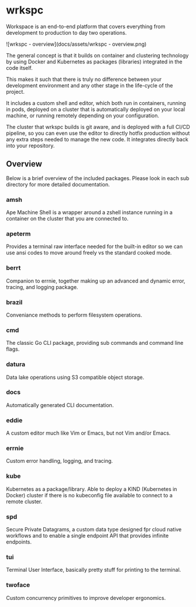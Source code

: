 # wrkspc

Workspace is an end-to-end platform that covers everything from development to production to day two operations.

![wrkspc - overview](docs/assets/wrkspc - overview.png)

The general concept is that it builds on container and clustering technology by using Docker and Kubernetes as packages (libraries) integrated in the code itself.

This makes it such that there is truly no difference between your development environment and any other stage in the life-cycle of the project.

It includes a custom shell and editor, which both run in containers, running in pods, deployed on a cluster that is automatically deployed on your local machine, or running remotely depending on your configuration.

The cluster that wrkspc builds is git aware, and is deployed with a full CI/CD pipeline, so you can even use the editor to directly hotfix production without any extra steps needed to manage the new code. It integrates directly back into your repository.

## Overview

Below is a brief overview of the included packages. Please look in each sub directory for more detailed documentation.

### amsh

Ape Machine Shell is a wrapper around a zshell instance running in a container on the cluster that you are connected to.

### apeterm

Provides a terminal raw interface needed for the built-in editor so we can use ansi codes to move around freely vs the standard cooked mode.

### berrt

Companion to errnie, together making up an advanced and dynamic error, tracing, and logging package.

### brazil

Conveniance methods to perform filesystem operations.

### cmd

The classic Go CLI package, providing sub commands and command line flags.

### datura

Data lake operations using S3 compatible object storage.

### docs

Automatically generated CLI documentation.

### eddie

A custom editor much like Vim or Emacs, but not Vim and/or Emacs.

### errnie

Custom error handling, logging, and tracing.

### kube

Kubernetes as a package/library. Able to deploy a KIND (Kubernetes in Docker) cluster if there is no kubeconfig file available to connect to a remote cluster.

### spd

Secure Private Datagrams, a custom data type designed fpr cloud native workflows and to enable a single endpoint API that provides infinite endpoints.

### tui

Terminal User Interface, basically pretty stuff for printing to the terminal.

### twoface

Custom concurrency primitives to improve developer ergonomics.
